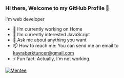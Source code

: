 ### Hi there, Welcome to my GitHub Profile 👋

I'm web developer

- 🔭 I’m currently working on Home
- 🌱 I’m currently interested JavaScript
- 💬 Ask me about anything you want
- 📫 How to reach me: You can send me an email to [kayraberktuncer@gmail.com](mailto://kayraberktuncer@gmail.com)
- ⚡ Fun fact: Actually, I'm not working.

[![Mentee](https://img.shields.io/badge/Find%20Mentor-I'm%20a%20mentee-blueviolet)](https://findmentor.network/peer/kayra-berk-tuncer)
